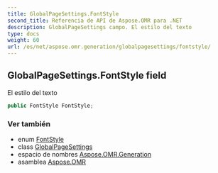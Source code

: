 ```yaml
---
title: GlobalPageSettings.FontStyle
second_title: Referencia de API de Aspose.OMR para .NET
description: GlobalPageSettings campo. El estilo del texto
type: docs
weight: 60
url: /es/net/aspose.omr.generation/globalpagesettings/fontstyle/
---
```

## GlobalPageSettings.FontStyle field

El estilo del texto

```csharp
public FontStyle FontStyle;
```

### Ver también

* enum [FontStyle](../../fontstyle/)
* class [GlobalPageSettings](../)
* espacio de nombres [Aspose.OMR.Generation](../../globalpagesettings/)
* asamblea [Aspose.OMR](../../../)


